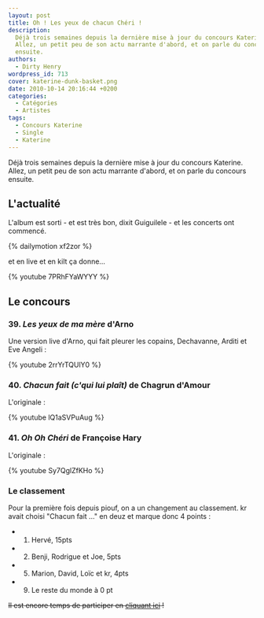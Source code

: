 ```yaml
---
layout: post
title: Oh ! Les yeux de chacun Chéri !
description:
  Déjà trois semaines depuis la dernière mise à jour du concours Katerine.
  Allez, un petit peu de son actu marrante d'abord, et on parle du concours
  ensuite.
authors:
  - Dirty Henry
wordpress_id: 713
cover: katerine-dunk-basket.png
date: 2010-10-14 20:16:44 +0200
categories:
  - Catégories
  - Artistes
tags:
  - Concours Katerine
  - Single
  - Katerine
---
```


Déjà trois semaines depuis la dernière mise à jour du concours Katerine. Allez,
un petit peu de son actu marrante d'abord, et on parle du concours ensuite.

## L'actualité

L'album est sorti - et est très bon, dixit Guiguilele - et les concerts ont
commencé.

{% dailymotion xf2zor %}

et en live et en kilt ça donne…

{% youtube 7PRhFYaWYYY %}

## Le concours

### 39. _Les yeux de ma mère_ d'Arno

Une version live d'Arno, qui fait pleurer les copains, Dechavanne, Arditi et Eve
Angeli :

{% youtube 2rrYrTQUlY0 %}

### 40. _Chacun fait (c'qui lui plaît)_ de Chagrun d'Amour

L'originale :

{% youtube lQ1aSVPuAug %}

### 41. _Oh Oh Chéri_ de Françoise Hary

L'originale :

{% youtube Sy7QglZfKHo %}

### Le classement

Pour la première fois depuis piouf, on a un changement au classement. kr avait
choisi "Chacun fait …" en deuz et marque donc 4 points :

- 1. Hervé, 15pts
- 2. Benji, Rodrigue et Joe, 5pts
- 5. Marion, David, Loïc et kr, 4pts
- 9. Le reste du monde à 0 pt

<strike>Il est encore temps de participer en [cliquant ici](569) !</strike>
